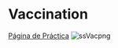 # Vaccination
<a href="https://angosk.github.io/vaccination/">Página de Práctica</a>
![ssVacpng](https://user-images.githubusercontent.com/114034743/204400922-0720451e-1bf6-4953-a78c-5e90a8edfc00.png)
